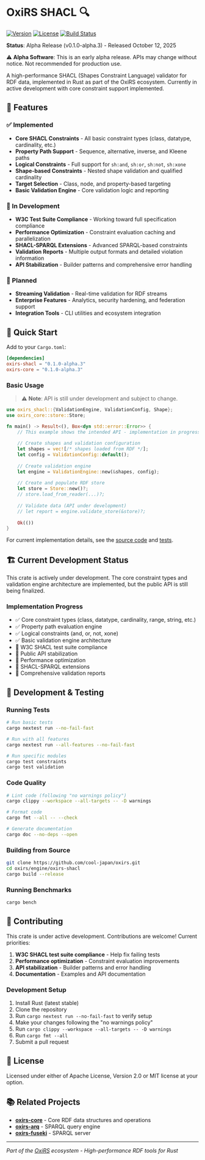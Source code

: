 # OxiRS SHACL 🔍

[![Version](https://img.shields.io/badge/version-0.1.0--alpha.3-orange)](https://github.com/cool-japan/oxirs/releases)
[![License](https://img.shields.io/badge/license-MIT%2FApache--2.0-blue.svg)](LICENSE)
[![Build Status](https://github.com/cool-japan/oxirs/workflows/CI/badge.svg)](https://github.com/cool-japan/oxirs/actions)

**Status**: Alpha Release (v0.1.0-alpha.3) - Released October 12, 2025

⚠️ **Alpha Software**: This is an early alpha release. APIs may change without notice. Not recommended for production use.

A high-performance SHACL (Shapes Constraint Language) validator for RDF data, implemented in Rust as part of the OxiRS ecosystem. Currently in active development with core constraint support implemented.

## 🎯 Features

### ✅ Implemented
- **Core SHACL Constraints** - All basic constraint types (class, datatype, cardinality, etc.)
- **Property Path Support** - Sequence, alternative, inverse, and Kleene paths
- **Logical Constraints** - Full support for `sh:and`, `sh:or`, `sh:not`, `sh:xone`
- **Shape-based Constraints** - Nested shape validation and qualified cardinality
- **Target Selection** - Class, node, and property-based targeting
- **Basic Validation Engine** - Core validation logic and reporting

### 🚧 In Development
- **W3C Test Suite Compliance** - Working toward full specification compliance
- **Performance Optimization** - Constraint evaluation caching and parallelization
- **SHACL-SPARQL Extensions** - Advanced SPARQL-based constraints
- **Validation Reports** - Multiple output formats and detailed violation information
- **API Stabilization** - Builder patterns and comprehensive error handling

### 🔮 Planned
- **Streaming Validation** - Real-time validation for RDF streams
- **Enterprise Features** - Analytics, security hardening, and federation support
- **Integration Tools** - CLI utilities and ecosystem integration

## 🚀 Quick Start

Add to your `Cargo.toml`:

```toml
[dependencies]
oxirs-shacl = "0.1.0-alpha.3"
oxirs-core = "0.1.0-alpha.3"
```

### Basic Usage

> ⚠️ **Note**: API is still under development and subject to change.

```rust
use oxirs_shacl::{ValidationEngine, ValidationConfig, Shape};
use oxirs_core::store::Store;

fn main() -> Result<(), Box<dyn std::error::Error>> {
    // This example shows the intended API - implementation in progress
    
    // Create shapes and validation configuration
    let shapes = vec![/* shapes loaded from RDF */];
    let config = ValidationConfig::default();
    
    // Create validation engine
    let engine = ValidationEngine::new(&shapes, config);
    
    // Create and populate RDF store
    let store = Store::new()?;
    // store.load_from_reader(...)?;
    
    // Validate data (API under development)
    // let report = engine.validate_store(&store)?;
    
    Ok(())
}
```

For current implementation details, see the [source code](src/) and [tests](tests/).

## 🏗️ Current Development Status

This crate is actively under development. The core constraint types and validation engine architecture are implemented, but the public API is still being finalized.

### Implementation Progress
- ✅ Core constraint types (class, datatype, cardinality, range, string, etc.)
- ✅ Property path evaluation engine  
- ✅ Logical constraints (and, or, not, xone)
- ✅ Basic validation engine architecture
- 🚧 W3C SHACL test suite compliance
- 🚧 Public API stabilization
- 🚧 Performance optimization
- 🔮 SHACL-SPARQL extensions
- 🔮 Comprehensive validation reports

## 🧪 Development & Testing

### Running Tests

```bash
# Run basic tests
cargo nextest run --no-fail-fast

# Run with all features
cargo nextest run --all-features --no-fail-fast

# Run specific modules
cargo test constraints
cargo test validation
```

### Code Quality

```bash
# Lint code (following "no warnings policy")
cargo clippy --workspace --all-targets -- -D warnings

# Format code
cargo fmt --all -- --check

# Generate documentation
cargo doc --no-deps --open
```

### Building from Source

```bash
git clone https://github.com/cool-japan/oxirs.git
cd oxirs/engine/oxirs-shacl
cargo build --release
```

### Running Benchmarks

```bash
cargo bench
```

## 🤝 Contributing

This crate is under active development. Contributions are welcome! Current priorities:

1. **W3C SHACL test suite compliance** - Help fix failing tests
2. **Performance optimization** - Constraint evaluation improvements  
3. **API stabilization** - Builder patterns and error handling
4. **Documentation** - Examples and API documentation

### Development Setup

1. Install Rust (latest stable)
2. Clone the repository
3. Run `cargo nextest run --no-fail-fast` to verify setup
4. Make your changes following the "no warnings policy"
5. Run `cargo clippy --workspace --all-targets -- -D warnings`
6. Run `cargo fmt --all`
7. Submit a pull request

## 📜 License

Licensed under either of Apache License, Version 2.0 or MIT license at your option.

## 📚 Related Projects

- **[oxirs-core](../../core/oxirs-core)** - Core RDF data structures and operations
- **[oxirs-arq](../oxirs-arq)** - SPARQL query engine  
- **[oxirs-fuseki](../../server/oxirs-fuseki)** - SPARQL server

---

*Part of the [OxiRS](https://github.com/cool-japan/oxirs) ecosystem - High-performance RDF tools for Rust*